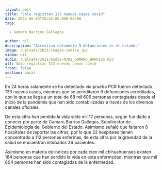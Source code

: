 ```yaml
---
layout: post
title: "Sólo registran 133 nuevos casos covid"
date: 2021-06-03T20:52:00.000-06:00
tags:
  
  - Gumaro Barrios Gallegos
  
author: nil
description: "Acreditan solamente 9 defunciones en el estado."
image: /uploads/2021/images-índice.jpg
video: nil
audio: /uploads/2021/audio-MJ02_GUMARO_BARRIOS.mp3
alt: Sólo registran 133 nuevos casos covid
front: false
section: Local
---
```


En 24 horas solamente se ha detectado vía prueba PCR fueron detectado 133 nuevos casos, mientras que se acreditaron 9 defunciones acreditadas, con lo que se llega a un total de 68 mil 606 personas contagiadas desde el inicio de la pandemia que han sido contabilizadas a través de los diversos canales oficiales.

De esta cifra han perdido la vida siete mil 17 personas, según fue dado a conocer por parte de Gumaro Barrios Gallegos, Subdirector de Epidemiología del Gobierno del Estado. Asimismo señaló que faltaron 8 hospitales de reportar las cifras, por lo que 22 hospitales tienen concentrado a 112 personas enfermas, de esta cifra por la gravedad de la salud se encuentran intubados 36 pacientes.

Asimismo en materia de índices por cada cien mil chihuahuenses existen 184 personas que han perdido la vida en esta enfermedad, mientras que mil 804 personas han sido contagiadas de la enfermedad.
